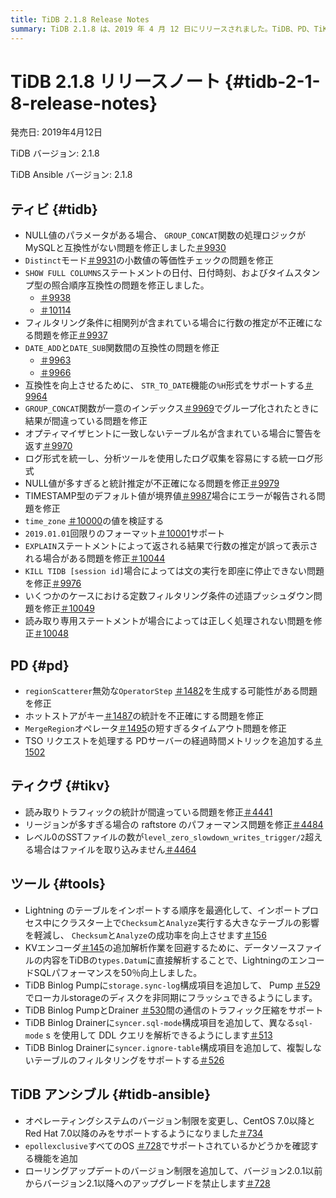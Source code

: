 ```yaml
---
title: TiDB 2.1.8 Release Notes
summary: TiDB 2.1.8 は、2019 年 4 月 12 日にリリースされました。TiDB、PD、TiKV、ツール、TiDB Ansible のさまざまなバグ修正と改善が含まれています。注目すべき修正には、MySQL との互換性の問題、不正確な統計推定、パフォーマンスの改善などがあります。このリリースでは、TiDB Binlog PumpとDrainerの新しい構成項目と機能も追加されています。さらに、TiDB Ansible には、オペレーティング システムのバージョン制限とローリング アップデートが導入されました。
---
```


# TiDB 2.1.8 リリースノート {#tidb-2-1-8-release-notes}

発売日: 2019年4月12日

TiDB バージョン: 2.1.8

TiDB Ansible バージョン: 2.1.8

## ティビ {#tidb}

-   NULL値のパラメータがある場合、 `GROUP_CONCAT`関数の処理ロジックがMySQLと互換性がない問題を修正しました[＃9930](https://github.com/pingcap/tidb/pull/9930)
-   `Distinct`モード[＃9931](https://github.com/pingcap/tidb/pull/9931)の小数値の等価性チェックの問題を修正
-   `SHOW FULL COLUMNS`ステートメントの日付、日付時刻、およびタイムスタンプ型の照合順序互換性の問題を修正しました。
    -   [＃9938](https://github.com/pingcap/tidb/pull/9938)
    -   [＃10114](https://github.com/pingcap/tidb/pull/10114)
-   フィルタリング条件に相関列が含まれている場合に行数の推定が不正確になる問題を修正[＃9937](https://github.com/pingcap/tidb/pull/9937)
-   `DATE_ADD`と`DATE_SUB`関数間の互換性の問題を修正
    -   [＃9963](https://github.com/pingcap/tidb/pull/9963)
    -   [＃9966](https://github.com/pingcap/tidb/pull/9966)
-   互換性を向上させるために、 `STR_TO_DATE`機能の`%H`形式をサポートする[＃9964](https://github.com/pingcap/tidb/pull/9964)
-   `GROUP_CONCAT`関数が一意のインデックス[＃9969](https://github.com/pingcap/tidb/pull/9969)でグループ化されたときに結果が間違っている問題を修正
-   オプティマイザヒントに一致しないテーブル名が含まれている場合に警告を返す[＃9970](https://github.com/pingcap/tidb/pull/9970)
-   ログ形式を統一し、分析ツールを使用したログ収集を容易にする統一ログ形式
-   NULL値が多すぎると統計推定が不正確になる問題を修正[＃9979](https://github.com/pingcap/tidb/pull/9979)
-   TIMESTAMP型のデフォルト値が境界値[＃9987](https://github.com/pingcap/tidb/pull/9987)場合にエラーが報告される問題を修正
-   `time_zone` [＃10000](https://github.com/pingcap/tidb/pull/10000)の値を検証する
-   `2019.01.01`回限りのフォーマット[＃10001](https://github.com/pingcap/tidb/pull/10001)サポート
-   `EXPLAIN`ステートメントによって返される結果で行数の推定が誤って表示される場合がある問題を修正[＃10044](https://github.com/pingcap/tidb/pull/10044)
-   `KILL TIDB [session id]`場合によっては文の実行を即座に停止できない問題を修正[＃9976](https://github.com/pingcap/tidb/pull/9976)
-   いくつかのケースにおける定数フィルタリング条件の述語プッシュダウン問題を修正[＃10049](https://github.com/pingcap/tidb/pull/10049)
-   読み取り専用ステートメントが場合によっては正しく処理されない問題を修正[＃10048](https://github.com/pingcap/tidb/pull/10048)

## PD {#pd}

-   `regionScatterer`無効な`OperatorStep` [＃1482](https://github.com/pingcap/pd/pull/1482)を生成する可能性がある問題を修正
-   ホットストアがキー[＃1487](https://github.com/pingcap/pd/pull/1487)の統計を不正確にする問題を修正
-   `MergeRegion`オペレータ[＃1495](https://github.com/pingcap/pd/pull/1495)の短すぎるタイムアウト問題を修正
-   TSO リクエストを処理する PDサーバーの経過時間メトリックを追加する[＃1502](https://github.com/pingcap/pd/pull/1502)

## ティクヴ {#tikv}

-   読み取りトラフィックの統計が間違っている問題を修正[＃4441](https://github.com/tikv/tikv/pull/4441)
-   リージョンが多すぎる場合の raftstore のパフォーマンス問題を修正[＃4484](https://github.com/tikv/tikv/pull/4484)
-   レベル0のSSTファイルの数が`level_zero_slowdown_writes_trigger/2`超える場合はファイルを取り込みません[＃4464](https://github.com/tikv/tikv/pull/4464)

## ツール {#tools}

-   Lightning のテーブルをインポートする順序を最適化して、インポートプロセス中にクラスター上で`Checksum`と`Analyze`実行する大きなテーブルの影響を軽減し、 `Checksum`と`Analyze`の成功率を向上させます[＃156](https://github.com/pingcap/tidb-lightning/pull/156)
-   KVエンコーダ[＃145](https://github.com/pingcap/tidb-lightning/pull/145)の追加解析作業を回避するために、データソースファイルの内容をTiDBの`types.Datum`に直接解析することで、LightningのエンコードSQLパフォーマンスを50％向上しました。
-   TiDB Binlog Pumpに`storage.sync-log`構成項目を追加して、 Pump [＃529](https://github.com/pingcap/tidb-binlog/pull/529)でローカルstorageのディスクを非同期にフラッシュできるようにします。
-   TiDB Binlog PumpとDrainer [＃530](https://github.com/pingcap/tidb-binlog/pull/530)間の通信のトラフィック圧縮をサポート
-   TiDB Binlog Drainerに`syncer.sql-mode`構成項目を追加して、異なる`sql-mode` s を使用して DDL クエリを解析できるようにします[＃513](https://github.com/pingcap/tidb-binlog/pull/513)
-   TiDB Binlog Drainerに`syncer.ignore-table`構成項目を追加して、複製しないテーブルのフィルタリングをサポートする[＃526](https://github.com/pingcap/tidb-binlog/pull/526)

## TiDB アンシブル {#tidb-ansible}

-   オペレーティングシステムのバージョン制限を変更し、CentOS 7.0以降とRed Hat 7.0以降のみをサポートするようになりました[＃734](https://github.com/pingcap/tidb-ansible/pull/734)
-   `epollexclusive`すべてのOS [＃728](https://github.com/pingcap/tidb-ansible/pull/728)でサポートされているかどうかを確認する機能を追加
-   ローリングアップデートのバージョン制限を追加して、バージョン2.0.1以前からバージョン2.1以降へのアップグレードを禁止します[＃728](https://github.com/pingcap/tidb-ansible/pull/728)
